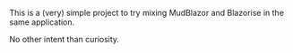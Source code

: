 This is a (very) simple project to try mixing MudBlazor and Blazorise in the same application.

No other intent than curiosity.
